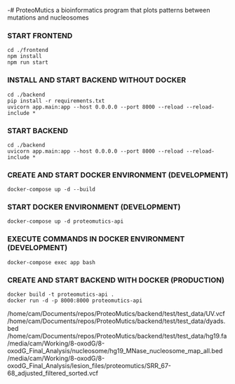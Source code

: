 -# ProteoMutics
a bioinformatics program that plots patterns between mutations and nucleosomes

### START FRONTEND ###

```
cd ./frontend
npm install
npm run start
```

### INSTALL AND START BACKEND WITHOUT DOCKER ###
```
cd ./backend
pip install -r requirements.txt
uvicorn app.main:app --host 0.0.0.0 --port 8000 --reload --reload-include *
```
### START BACKEND ###
```
cd ./backend
uvicorn app.main:app --host 0.0.0.0 --port 8000 --reload --reload-include *
```
### CREATE AND START DOCKER ENVIRONMENT (DEVELOPMENT) ###
```
docker-compose up -d --build
```
### START DOCKER ENVIRONMENT (DEVELOPMENT) ###
```
docker-compose up -d proteomutics-api
```
### EXECUTE COMMANDS IN DOCKER ENVIRONMENT (DEVELOPMENT) ###
```
docker-compose exec app bash
```
### CREATE AND START BACKEND WITH DOCKER (PRODUCTION) ###
```
docker build -t proteomutics-api .
docker run -d -p 8000:8000 proteomutics-api
```

/home/cam/Documents/repos/ProteoMutics/backend/test/test_data/UV.vcf
/home/cam/Documents/repos/ProteoMutics/backend/test/test_data/dyads.bed
/home/cam/Documents/repos/ProteoMutics/backend/test/test_data/hg19.fa
/media/cam/Working/8-oxodG/8-oxodG_Final_Analysis/nucleosome/hg19_MNase_nucleosome_map_all.bed
/media/cam/Working/8-oxodG/8-oxodG_Final_Analysis/lesion_files/proteomutics/SRR_67-68_adjusted_filtered_sorted.vcf